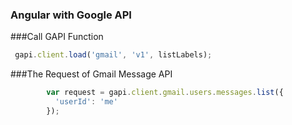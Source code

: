 ### Angular with Google API 

###Call GAPI Function 

```JAVASCRIPT
 gapi.client.load('gmail', 'v1', listLabels);
```

###The Request of Gmail Message API

```JAVASCRIPT
        var request = gapi.client.gmail.users.messages.list({
          'userId': 'me'
        });
```





